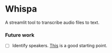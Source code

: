 # Whispa

A streamlit tool to transcribe audio files to text.

### Future work

- [ ] Identify speakers. [This](https://github.com/openai/whisper/discussions/264) is a good starting point.